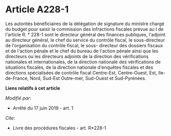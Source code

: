 # Article A228-1

Les autorités bénéficiaires de la délégation de signature du ministre chargé du budget pour saisir la commission des
infractions fiscales prévue au I de l'article R. * 228-1 sont le directeur général des finances publiques, l'adjoint au
directeur général, le chef du service du contrôle fiscal, le sous-directeur de l'organisation du contrôle fiscal, le sous-
directeur des dossiers fiscaux et de l'action pénale et le chef du bureau de l'action pénale ainsi que les directeurs ou les
directeurs adjoints de la direction des vérifications nationales et internationales, de la direction nationale des
vérifications de situations fiscales, de la direction nationale d'enquêtes fiscales et des directions spécialisées de
contrôle fiscal Centre-Est, Centre-Ouest, Est, Ile-de-France, Nord, Sud-Est Outre-mer, Sud-Ouest et Sud-Pyrénées.

**Liens relatifs à cet article**

_Modifié par_:

  - Arrêté du 17 juin 2019 - art. 1

_Cite_:

  - Livre des procédures fiscales - art. R*228-1
